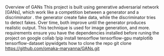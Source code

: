 Overview of GANs
This project is built using generative adversarial network [GANs], which work like a competition between a generator and a discriminator . the generator create fake data, while the discriminator tries to detect fakes. Over time, both improve until the generator produces realistic output. This technique is used for image generation, and more.
requirements
ensure you have the dependencies installed before runing the project on google collab
!pip install tensorflow tensorflow-gpu matplotlib tensorflow-dataset ipywidgets
how to clone the repo
git clone https://github.com/omaka-maryanna/GANs.git
